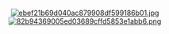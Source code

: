 <html>
<head>
<title>สมัครสมาชิก MM88POKER</title>
</head>
<body>
<br>
<div align="center">
<a href ="https://bit.ly/3flXVwi">
<img src="https://www.img.in.th/images/ebef21b69d040ac879908df599186b01.jpg" alt="ebef21b69d040ac879908df599186b01.jpg" border="0" />
<br/>
<a href ="https://bit.ly/3flXVwi">
<img src="https://www.img.in.th/images/82b94369005ed03689cffd5853e1abb6.png" alt="82b94369005ed03689cffd5853e1abb6.png" border="0" />
</body>
</html>

